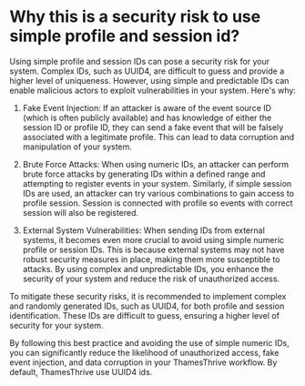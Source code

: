 # Why this is a security risk to use simple profile and session id?

Using simple profile and session IDs can pose a security risk for your system. Complex IDs, such as UUID4, are difficult
to guess and provide a higher level of uniqueness. However, using simple and predictable IDs can enable malicious actors
to exploit vulnerabilities in your system. Here's why:

1. Fake Event Injection: If an attacker is aware of the event source ID (which is often publicly available) and has
   knowledge of either the session ID or profile ID, they can send a fake event that will be falsely associated with a
   legitimate profile. This can lead to data corruption and manipulation of your system.

2. Brute Force Attacks: When using numeric IDs, an attacker can perform brute force attacks by generating IDs within a
   defined range and attempting to register events in your system. Similarly, if simple session IDs are used, an
   attacker can try various combinations to gain access to profile session. Session is connected with profile so events
   with correct session will also be registered.

4. External System Vulnerabilities: When sending IDs from external systems, it becomes even more crucial to avoid using
   simple numeric profile or session IDs. This is because external systems may not have robust security measures in
   place, making them more susceptible to attacks. By using complex and unpredictable IDs, you enhance the security of
   your system and reduce the risk of unauthorized access.

To mitigate these security risks, it is recommended to implement complex and randomly generated IDs, such as UUID4, for
both profile and session identification. These IDs are difficult to guess, ensuring a higher level of security for your
system.

By following this best practice and avoiding the use of simple numeric IDs, you can significantly reduce the likelihood
of unauthorized access, fake event injection, and data corruption in your ThamesThrive workflow. By default, ThamesThrive use
UUID4 ids.
